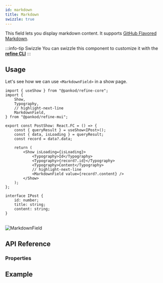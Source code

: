 ```yaml
---
id: markdown
title: Markdown
swizzle: true
---
```



This field lets you display markdown content. It supports [GitHub Flavored Markdown](https://github.github.com/gfm/).

:::info-tip Swizzle
You can swizzle this component to customize it with the [**refine CLI**](/docs/packages/documentation/cli)
:::

## Usage

Let's see how we can use `<MarkdownField>` in a show page.

```tsx title="pages/posts/show.tsx"
import { useShow } from "@pankod/refine-core";
import {
    Show,
    Typography,
    // highlight-next-line
    MarkdownField,
} from "@pankod/refine-mui";

export const PostShow: React.FC = () => {
    const { queryResult } = useShow<IPost>();
    const { data, isLoading } = queryResult;
    const record = data?.data;

    return (
        <Show isLoading={isLoading}>
            <Typography>Id</Typography>
            <Typography>{record?.id}</Typography>
            <Typography>Content</Typography>
            // highlight-next-line
            <MarkdownField value={record?.content} />
        </Show>
    );
};

interface IPost {
    id: number;
    title: string;
    content: string;
}
```

<br/>
<div class="img-container">
    <div class="window">
        <div class="control red"></div>
        <div class="control orange"></div>
        <div class="control green"></div>
    </div>
    <img src="https://refine.ams3.cdn.digitaloceanspaces.com/website/static/img/guides-and-concepts/fields/markdown/mardownFieldMui.png" alt="MarkdownField" />
</div>

## API Reference

### Properties

<PropsTable module="@pankod/refine-antd/MarkdownField" value-description="Markdown data to render"/>

## Example

<StackblitzExample path="input-custom" />
